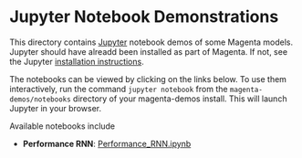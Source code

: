 # Jupyter Notebook Demonstrations

This directory contains [Jupyter](https://jupyter.org)
notebook demos of some Magenta models. Jupyter should have alreadd been installed
as part of Magenta. If not, see the Jupyter
[installation instructions](http://jupyter.readthedocs.io/en/latest/install.html).

The notebooks can be viewed by clicking on the links below.  To use them
interactively, run the command ``jupyter notebook`` from the
``magenta-demos/notebooks`` directory of your magenta-demos install.
This will launch Jupyter in your browser.


Available notebooks include

* **Performance RNN**: [Performance_RNN.ipynb](/demos/notebooks/Performance_RNN.ipynb)
